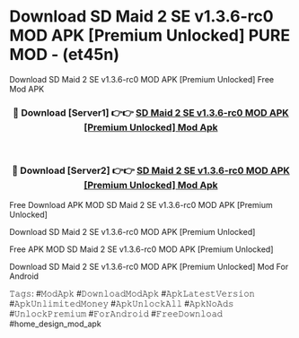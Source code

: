 # Download SD Maid 2 SE v1.3.6-rc0 MOD APK [Premium Unlocked] PURE MOD - (et45n)
Download SD Maid 2 SE v1.3.6-rc0 MOD APK [Premium Unlocked] Free Mod APK

<div align="center">
<h3>🔴 Download [Server1] 👉👉 <a href="https://apk-comot.site?title=SD_Maid_2_SE_v1.3.6-rc0_MOD_APK_[Premium_Unlocked]">SD Maid 2 SE v1.3.6-rc0 MOD APK [Premium Unlocked] Mod Apk</a></h3><br>

<h3>🔴 Download [Server2] 👉👉 <a href="https://apk-comot.site?title=SD_Maid_2_SE_v1.3.6-rc0_MOD_APK_[Premium_Unlocked]">SD Maid 2 SE v1.3.6-rc0 MOD APK [Premium Unlocked] Mod Apk</a></h3>
</div>


Free Download APK MOD SD Maid 2 SE v1.3.6-rc0 MOD APK [Premium Unlocked]

Download SD Maid 2 SE v1.3.6-rc0 MOD APK [Premium Unlocked] 

Free APK MOD SD Maid 2 SE v1.3.6-rc0 MOD APK [Premium Unlocked] 

Download SD Maid 2 SE v1.3.6-rc0 MOD APK [Premium Unlocked] Mod For Android

𝚃𝚊𝚐𝚜: #𝙼𝚘𝚍𝙰𝚙𝚔 #𝙳𝚘𝚠𝚗𝚕𝚘𝚊𝚍𝙼𝚘𝚍𝙰𝚙𝚔 #𝙰𝚙𝚔𝙻𝚊𝚝𝚎𝚜𝚝𝚅𝚎𝚛𝚜𝚒𝚘𝚗 #𝙰𝚙𝚔𝚄𝚗𝚕𝚒𝚖𝚒𝚝𝚎𝚍𝙼𝚘𝚗𝚎𝚢 #𝙰𝚙𝚔𝚄𝚗𝚕𝚘𝚌𝚔𝙰𝚕𝚕 #𝙰𝚙𝚔𝙽𝚘𝙰𝚍𝚜 #𝚄𝚗𝚕𝚘𝚌𝚔𝙿𝚛𝚎𝚖𝚒𝚞𝚖 #𝙵𝚘𝚛𝙰𝚗𝚍𝚛𝚘𝚒𝚍 #𝙵𝚛𝚎𝚎𝙳𝚘𝚠𝚗𝚕𝚘𝚊𝚍 #home_design_mod_apk